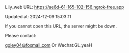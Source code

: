 Lily_web URL: https://ae6d-61-165-102-156.ngrok-free.app

Updated at: 2024-12-09 15:03:11

If you cannot open this URL, the server might be down.

Please contact: 

goley04@foxmail.com Or Wechat:GL_yeaH